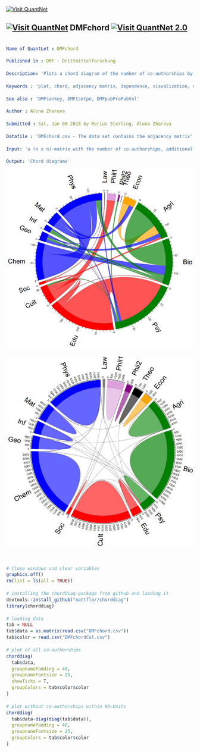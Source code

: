 
[<img src="https://github.com/QuantLet/Styleguide-and-Validation-procedure/blob/master/pictures/banner.png" alt="Visit QuantNet">](http://quantlet.de/index.php?p=info)

## [<img src="https://github.com/QuantLet/Styleguide-and-Validation-procedure/blob/master/pictures/qloqo.png" alt="Visit QuantNet">](http://quantlet.de/) **DMFchord** [<img src="https://github.com/QuantLet/Styleguide-and-Validation-procedure/blob/master/pictures/QN2.png" width="60" alt="Visit QuantNet 2.0">](http://quantlet.de/d3/ia)


```yaml

Name of QuantLet : DMFchord

Published in : DMF - Drittmittelforschung

Description: 'Plots a chord diagram of the number of co-authorships by researchers aggregated w.r.t. university Units'

Keywords : 'plot, chord, adjacency matrix, dependence, visualization, data visualization, analysis, discriptive methods, graphical representation, discriptive, descriptive-statistics'

See also : 'DMFsankey, DMFtsmtpe, DMFpubProPubVol'

Author : Alona Zharova

Submitted : Sat, Jan 06 2018 by Marius Sterling, Alona Zharova

Datafile : 'DMFchord.csv - The data set contains the adjacency matrix'

Input: 'a (n x n)-matrix with the number of co-authorships, additionally a matrix specifying the colors'

Output: 'Chord diagrams'
```

![Picture1](DMFchordPubRF_HUunits_wTMCA_en.png)

![Picture2](DMFchordPubRF_fakcoop_HUunits_wTMCA_en.png)


```r


# Close windows and clear variables
graphics.off()
rm(list = ls(all = TRUE))

# installing the chorddiag-package from github and laoding it
devtools::install_github("mattflor/chorddiag")
library(chorddiag)

# loading data
tab = NULL
tab$data = as.matrix(read.csv("DMFchord.csv"))
tab$color = read.csv("DMFchordCol.csv")

# plot of all co-authorships
chorddiag(
  tab$data, 
  groupnamePadding = 40,
  groupnameFontsize = 25,
  showTicks = T,
  groupColors = tab$color$color
)

# plot without co-authorships within HU-Units
chorddiag(
  tab$data-diag(diag(tab$data)), 
  groupnamePadding = 40,
  groupnameFontsize = 25,
  groupColors = tab$color$color
)
        
```
